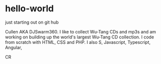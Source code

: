 # hello-world
just starting out on git hub

Cullen AKA DJSwarm360.  I like to collect Wu-Tang CDs and mp3s and am working on building up the world's largest Wu-Tang CD collection. I code from scratch with HTML, CSS and PHP. I also S, Javascript, Typescript, Angular, 





CR
